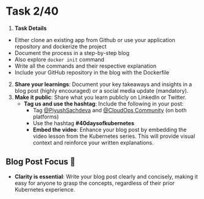 # Task 2/40


1. **Task Details**
- Either clone an existing app from Github or use your application repository and dockerize the project
- Document the process in a step-by-step blog
- Also explore `docker init` command 
- Write all the commands and their respective explanation
- Include your GitHub repository in the blog with the Dockerfile


2. **Share your learnings**: Document your key takeaways and insights in a blog post (highly encouraged) or a social media update (mandatory).
3. **Make it public**: Share what you learn publicly on LinkedIn or Twitter.
   - **Tag us and use the hashtag**: Include the following in your post:
     - Tag [@PiyushSachdeva](https://www.linkedin.com/in/piyush-sachdeva) and [@CloudOps Community](https://www.linkedin.com/company/thecloudopscomm) (on both platforms)
     - Use the hashtag **#40daysofkubernetes**
     - **Embed the video**: Enhance your blog post by embedding the video lesson from the Kubernetes series. This will provide visual context and reinforce your written explanations.

## Blog Post Focus 📝

- **Clarity is essential**: Write your blog post clearly and concisely, making it easy for anyone to grasp the concepts, regardless of their prior Kubernetes experience.

